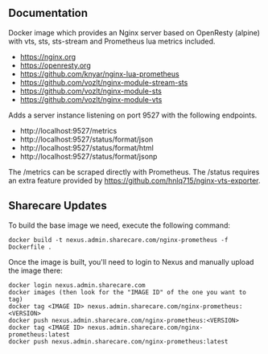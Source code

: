 ## Documentation 

Docker image which provides an Nginx server based on OpenResty (alpine) with vts, sts, sts-stream and Prometheus lua metrics included.

- https://nginx.org
- https://openresty.org
- https://github.com/knyar/nginx-lua-prometheus
- https://github.com/vozlt/nginx-module-stream-sts
- https://github.com/vozlt/nginx-module-sts
- https://github.com/vozlt/nginx-module-vts

Adds a server instance listening on port 9527 with the following endpoints.

- http://localhost:9527/metrics
- http://localhost:9527/status/format/json
- http://localhost:9527/status/format/html
- http://localhost:9527/status/format/jsonp

The /metrics can be scraped directly with Prometheus. The /status requires an extra feature provided by https://github.com/hnlq715/nginx-vts-exporter.

## Sharecare Updates

To build the base image we need, execute the following command:
```shell
docker build -t nexus.admin.sharecare.com/nginx-prometheus -f Dockerfile .
```

Once the image is built, you'll need to login to Nexus and manually upload the image there:
```shell
docker login nexus.admin.sharecare.com
docker images (then look for the "IMAGE ID" of the one you want to tag)
docker tag <IMAGE ID> nexus.admin.sharecare.com/nginx-prometheus:<VERSION>
docker push nexus.admin.sharecare.com/nginx-prometheus:<VERSION>
docker tag <IMAGE ID> nexus.admin.sharecare.com/nginx-prometheus:latest
docker push nexus.admin.sharecare.com/nginx-prometheus:latest
```
